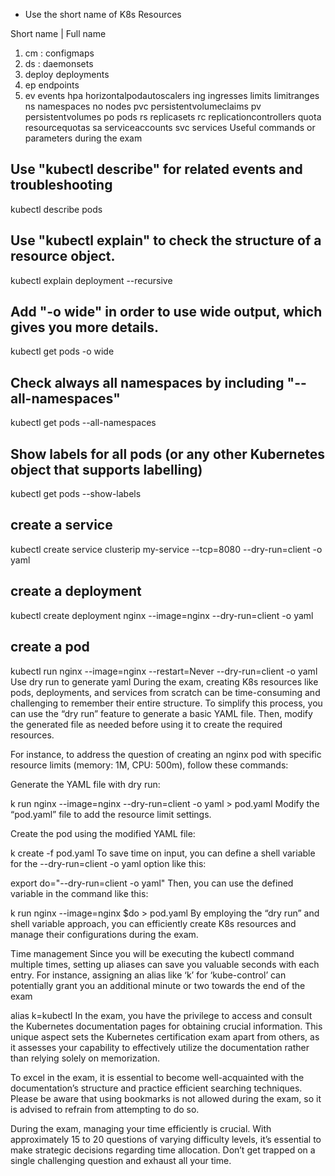 - Use the short name of K8s Resources

Short name | Full name

1. cm : configmaps
2. ds : daemonsets
3. deploy deployments
4. ep endpoints
5. ev events
hpa horizontalpodautoscalers
ing ingresses
limits limitranges
ns namespaces
no nodes
pvc persistentvolumeclaims
pv persistentvolumes
po pods
rs replicasets
rc replicationcontrollers
quota resourcequotas
sa serviceaccounts
svc services
Useful commands or parameters during the exam

## Use "kubectl describe" for related events and troubleshooting

kubectl describe pods <podid>

## Use "kubectl explain" to check the structure of a resource object.

kubectl explain deployment --recursive

## Add "-o wide" in order to use wide output, which gives you more details.

kubectl get pods -o wide

## Check always all namespaces by including "--all-namespaces"

kubectl get pods --all-namespaces

## Show labels for all pods (or any other Kubernetes object that supports labelling)

kubectl get pods --show-labels

## create a service

kubectl create service clusterip my-service --tcp=8080 --dry-run=client -o yaml

## create a deployment

kubectl create deployment nginx --image=nginx --dry-run=client -o yaml

## create a pod

kubectl run nginx --image=nginx --restart=Never --dry-run=client -o yaml
Use dry run to generate yaml
During the exam, creating K8s resources like pods, deployments, and services from scratch can be time-consuming and challenging to remember their entire structure. To simplify this process, you can use the “dry run” feature to generate a basic YAML file. Then, modify the generated file as needed before using it to create the required resources.

For instance, to address the question of creating an nginx pod with specific resource limits (memory: 1M, CPU: 500m), follow these commands:

Generate the YAML file with dry run:

k run nginx --image=nginx --dry-run=client -o yaml > pod.yaml
Modify the “pod.yaml” file to add the resource limit settings.

Create the pod using the modified YAML file:

k create -f pod.yaml
To save time on input, you can define a shell variable for the --dry-run=client -o yaml option like this:

export do="--dry-run=client -o yaml"
Then, you can use the defined variable in the command like this:

k run nginx --image=nginx $do > pod.yaml
By employing the “dry run” and shell variable approach, you can efficiently create K8s resources and manage their configurations during the exam.



Time management
Since you will be executing the kubectl command multiple times, setting up aliases can save you valuable seconds with each entry. For instance, assigning an alias like ‘k’ for ‘kube-control’ can potentially grant you an additional minute or two towards the end of the exam

alias k=kubectl
In the exam, you have the privilege to access and consult the Kubernetes documentation pages for obtaining crucial information. This unique aspect sets the Kubernetes certification exam apart from others, as it assesses your capability to effectively utilize the documentation rather than relying solely on memorization.

To excel in the exam, it is essential to become well-acquainted with the documentation’s structure and practice efficient searching techniques. Please be aware that using bookmarks is not allowed during the exam, so it is advised to refrain from attempting to do so.

During the exam, managing your time efficiently is crucial. With approximately 15 to 20 questions of varying difficulty levels, it’s essential to make strategic decisions regarding time allocation. Don’t get trapped on a single challenging question and exhaust all your time.
